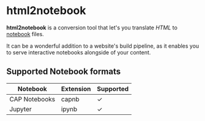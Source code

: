 # html2notebook

**html2notebook** is a conversion tool that let's you translate *HTML* to [notebook](#supported-notebook-formats) files.

It can be a wonderful addition to a website's build pipeline, as it enables you to serve interactive notebooks alongside of your content.

## Supported Notebook formats
| Notebook | Extension | Supported |
|---|---|---|
| CAP Notebooks | capnb | ✓ |
| Jupyter | ipynb | ✓ |
